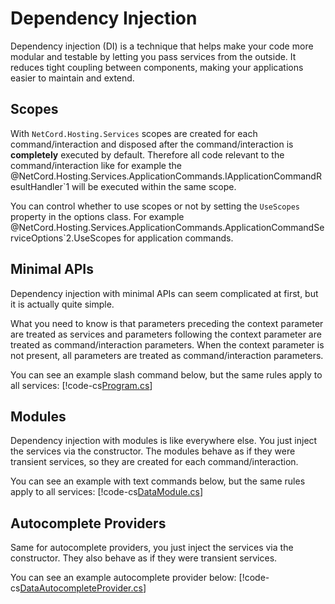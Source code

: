 # Dependency Injection

Dependency injection (DI) is a technique that helps make your code more modular and testable by letting you pass services from the outside. It reduces tight coupling between components, making your applications easier to maintain and extend.

## Scopes

With `NetCord.Hosting.Services` scopes are created for each command/interaction and disposed after the command/interaction is **completely** executed by default. Therefore all code relevant to the command/interaction like for example the @NetCord.Hosting.Services.ApplicationCommands.IApplicationCommandResultHandler`1 will be executed within the same scope.

You can control whether to use scopes or not by setting the `UseScopes` property in the options class. For example @NetCord.Hosting.Services.ApplicationCommands.ApplicationCommandServiceOptions`2.UseScopes for application commands.

## Minimal APIs

Dependency injection with minimal APIs can seem complicated at first, but it is actually quite simple.

What you need to know is that parameters preceding the context parameter are treated as services and parameters following the context parameter are treated as command/interaction parameters. When the context parameter is not present, all parameters are treated as command/interaction parameters.

You can see an example slash command below, but the same rules apply to all services:
[!code-cs[Program.cs](DependencyInjection/Program.cs#L27-L31)]

## Modules

Dependency injection with modules is like everywhere else. You just inject the services via the constructor. The modules behave as if they were transient services, so they are created for each command/interaction.

You can see an example with text commands below, but the same rules apply to all services:
[!code-cs[DataModule.cs](DependencyInjection/DataModule.cs#l5-L9)]

## Autocomplete Providers

Same for autocomplete providers, you just inject the services via the constructor. They also behave as if they were transient services.

You can see an example autocomplete provider below:
[!code-cs[DataAutocompleteProvider.cs](DependencyInjection/DataAutocompleteProvider.cs#l7-L22)]
